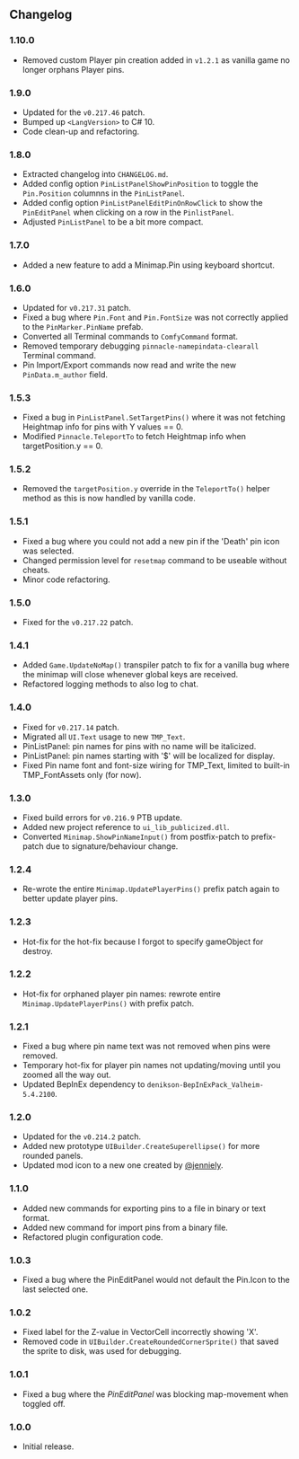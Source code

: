 ## Changelog

### 1.10.0

  * Removed custom Player pin creation added in `v1.2.1` as vanilla game no longer orphans Player pins.

### 1.9.0

  * Updated for the `v0.217.46` patch.
  * Bumped up `<LangVersion>` to C# 10.
  * Code clean-up and refactoring.

### 1.8.0

  * Extracted changelog into `CHANGELOG.md`.
  * Added config option `PinListPanelShowPinPosition` to toggle the `Pin.Position` columnns in the `PinListPanel`.
  * Added config option `PinListPanelEditPinOnRowClick` to show the `PinEditPanel` when clicking on a row in the
    `PinlistPanel`.
  * Adjusted `PinListPanel` to be a bit more compact.

### 1.7.0

  * Added a new feature to add a Minimap.Pin using keyboard shortcut.

### 1.6.0

  * Updated for `v0.217.31` patch.
  * Fixed a bug where `Pin.Font` and `Pin.FontSize` was not correctly applied to the `PinMarker.PinName` prefab.
  * Converted all Terminal commands to `ComfyCommand` format.
  * Removed temporary debugging `pinnacle-namepindata-clearall` Terminal command.
  * Pin Import/Export commands now read and write the new `PinData.m_author` field.

### 1.5.3

  * Fixed a bug in `PinListPanel.SetTargetPins()` where it was not fetching Heightmap info for pins with Y values == 0.
  * Modified `Pinnacle.TeleportTo` to fetch Heightmap info when targetPosition.y == 0.

### 1.5.2

  * Removed the `targetPosition.y` override in the `TeleportTo()` helper method as this is now handled by vanilla code.

### 1.5.1

  * Fixed a bug where you could not add a new pin if the 'Death' pin icon was selected.
  * Changed permission level for `resetmap` command to be useable without cheats.
  * Minor code refactoring.

### 1.5.0

  * Fixed for the `v0.217.22` patch.

### 1.4.1

  * Added `Game.UpdateNoMap()` transpiler patch to fix for a vanilla bug where the minimap will close whenever global
    keys are received.
  * Refactored logging methods to also log to chat.

### 1.4.0

  * Fixed for `v0.217.14` patch.
  * Migrated all `UI.Text` usage to new `TMP_Text`.
  * PinListPanel: pin names for pins with no name will be italicized.
  * PinListPanel: pin names starting with '$' will be localized for display.
  * Fixed Pin name font and font-size wiring for TMP_Text, limited to built-in TMP_FontAssets only (for now).

### 1.3.0

  * Fixed build errors for `v0.216.9` PTB update.
  * Added new project reference to `ui_lib_publicized.dll`.
  * Converted `Minimap.ShowPinNameInput()` from postfix-patch to prefix-patch due to signature/behaviour change.

### 1.2.4

  * Re-wrote the entire `Minimap.UpdatePlayerPins()` prefix patch again to better update player pins.

### 1.2.3

  * Hot-fix for the hot-fix because I forgot to specify gameObject for destroy.

### 1.2.2

  * Hot-fix for orphaned player pin names: rewrote entire `Minimap.UpdatePlayerPins()` with prefix patch.

### 1.2.1

  * Fixed a bug where pin name text was not removed when pins were removed.
  * Temporary hot-fix for player pin names not updating/moving until you zoomed all the way out.
  * Updated BepInEx dependency to `denikson-BepInExPack_Valheim-5.4.2100`.

### 1.2.0

  * Updated for the `v0.214.2` patch.
  * Added new prototype `UIBuilder.CreateSuperellipse()` for more rounded panels.
  * Updated mod icon to a new one created by [@jenniely](https://twitter.com/jenniely).

### 1.1.0

  * Added new commands for exporting pins to a file in binary or text format.
  * Added new command for import pins from a binary file.
  * Refactored plugin configuration code.

### 1.0.3

  * Fixed a bug where the PinEditPanel would not default the Pin.Icon to the last selected one.

### 1.0.2

  * Fixed label for the Z-value in VectorCell incorrectly showing 'X'.
  * Removed code in `UIBuilder.CreateRoundedCornerSprite()` that saved the sprite to disk, was used for debugging.

### 1.0.1

  * Fixed a bug where the *PinEditPanel* was blocking map-movement when toggled off.

### 1.0.0

  * Initial release.
